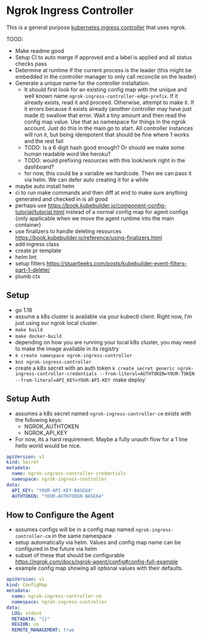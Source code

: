 # Ngrok Ingress Controller

This is a general purpose [kubernetes ingress controller](https://kubernetes.io/docs/concepts/services-networking/ingress-controllers/) that uses ngrok.


TOOD:
* Make readme good
* Setup CI to auto merge if approved and a label is applied and all status checks pass
* Determine at runtime if the current process is the leader (this might be embedded in the controller manager to only call reconcile on the leader)
* Generate a unique name for the controller installation.
  * It should first look for an existing config map with the unique and well known name `ngrok-ingress-controller-edge-prefix`. If it already exists, read it and proceed. Otherwise, attempt to make it. If it errors because it exists already (another controller may have just made it) swallow that error. Wait a tiny amount and then read the config map value. Use that as namespace for things in the ngrok account. Just do this in the main.go to start. All controller instances will run it, but being idempotent that should be fine where 1 works and the rest fail
  * TODO: Is a 6 digit hash good enough? Or should we make some human readable word like heroku?
  * TODO: would prefixing resources with this look/work right in the dashboard?
  * for now, this could be a variable we hardcode. Then we can pass it via helm. We can defer auto creating it for a while
* maybe auto install helm
* ci to run make commands and then diff at end to make sure anything generated and checked in is all good
* perhaps use https://book.kubebuilder.io/component-config-tutorial/tutorial.html instead of a normal config map for agent configs (only applicable when we move the agent runtime into the main container)
* use finalizers to handle deleting resources https://book.kubebuilder.io/reference/using-finalizers.html
* add ingress class
* create pr template
* helm lint
* setup filters https://stuartleeks.com/posts/kubebuilder-event-filters-part-1-delete/
* plumb ctx

## Setup

* go 1.18
* assume a k8s cluster is available via your kubectl client. Right now, I'm just using our ngrok local cluster.
* `make build`
* `make docker-build`
*  depending on how you are running your local k8s cluster, you may need to make the image available in its registry
* `k create namespace ngrok-ingress-controller`
* `kns ngrok-ingress-controller`
* create a k8s secret with an auth token
`k create secret generic ngrok-ingress-controller-credentials --from-literal=AUTHTOKEN=YOUR-TOKEN --from-literal=API_KEY=YOUR-API-KEY
`make deploy`

## Setup Auth

* assumes a k8s secret named `ngrok-ingress-controller-cm` exists with the following keys:
  * NGROK_AUTHTOKEN
  * NGROK_API_KEY
* For now, its a hard requirement. Maybe a fully unauth flow for a 1 line hello world would be nice.

```yaml
apiVersion: v1
kind: Secret
metadata:
  name: ngrok-ingress-controller-credentials
  namespace: ngrok-ingress-controller
data:
  API_KEY: "YOUR-API-KEY-BASE64"
  AUTHTOKEN: "YOUR-AUTHTOKEN-BASE64"
```

## How to Configure the Agent

* assumes configs will be in a config map named `ngrok-ingress-controller-cm` in the same namespace
* setup automatically via helm. Values and config map name can be configured in the future via helm
* subset of these that should be configurable https://ngrok.com/docs/ngrok-agent/config#config-full-example
* example config map showing all optional values with their defaults.

```yaml
apiVersion: v1
kind: ConfigMap
metadata:
  name: ngrok-ingress-controller-cm
  namespace: ngrok-ingress-controller
data:
  LOG: stdout
  METADATA: "{}"
  REGION: us
  REMOTE_MANAGEMENT: true
```
